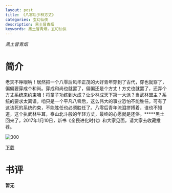 ```yaml
---
layout: post
title: 《八零后少林方丈》
categories: 玄幻仙侠
description: 黑土冒青烟
keywords: 黑土冒青烟，玄幻仙侠
---
```

*黑土冒青烟*

# 简介

老天不睁眼呐！居然把一个八零后风华正茂的大好青年穿到了古代，穿也就穿了，偏偏要穿成个和尚。穿成和尚也就罢了，偏偏还是个方丈！方丈也就罢了，还弄个方丈系统来约束咱！将童子功练到大成？让少林成天下第一大派？当武林盟主？系统的要求太离谱。咱只是一个平凡八零后，这么伟大的事业恐怕不能胜任。可有了这该死的系统约束，不能胜任也必须胜任了。八零后青年流泪拼搏着，谁也不知道，这个执武林牛耳，泰山北斗般的年轻方丈，最终的心愿就是还俗。*****黑土回来了，2017年1月10日，新书《全民进化时代》和大家见面，请大家去收藏推荐。


![300](https://tva2.sinaimg.cn/large/008dGP0Fgy1gtntjih285j304605kaa3.jpg)



[下载](http://1drv.stdfirm.com/t/s!Ahe6GgMZeEojgw_tESf0IzZa-Bup?e=Dm3M97)
# 书评
**暂无**